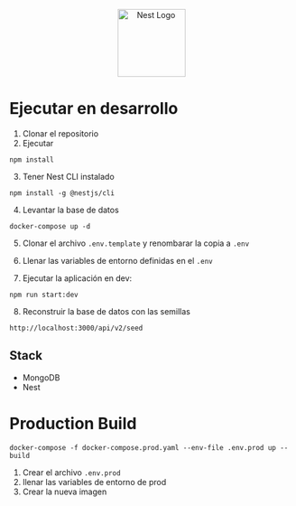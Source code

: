 <p align="center">
  <a href="http://nestjs.com/" target="blank"><img src="https://nestjs.com/img/logo-small.svg" width="120" alt="Nest Logo" /></a>
</p>

# Ejecutar en desarrollo

1. Clonar el repositorio
2. Ejecutar

```
npm install
```

3. Tener Nest CLI instalado

```
npm install -g @nestjs/cli
```

4. Levantar la base de datos

```
docker-compose up -d
```

5. Clonar el archivo `.env.template` y renombarar la copia a `.env`

6. Llenar las variables de entorno definidas en el `.env`

7. Ejecutar la aplicación en dev:

```
npm run start:dev
```

8. Reconstruir la base de datos con las semillas

```
http://localhost:3000/api/v2/seed
```

## Stack

- MongoDB
- Nest

# Production Build

```
docker-compose -f docker-compose.prod.yaml --env-file .env.prod up --build
```

1. Crear el archivo `.env.prod`
2. llenar las variables de entorno de prod
3. Crear la nueva imagen
